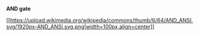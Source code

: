 **AND gate**

[[https://upload.wikimedia.org/wikipedia/commons/thumb/6/64/AND_ANSI.svg/1920px-AND_ANSI.svg.png|width=100px,align=center]]